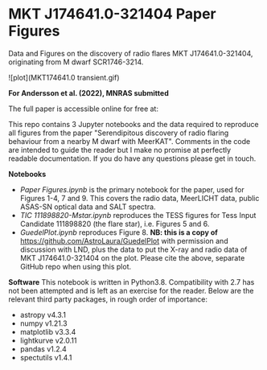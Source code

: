 # MKT J174641.0-321404 Paper Figures

 Data and Figures on the discovery of radio flares MKT J174641.0-321404, originating from M dwarf SCR1746-3214.
 
![plot](MKT174641.0 transient.gif)

 
 **For Andersson et al. (2022), MNRAS submitted**
 
 The full paper is accessible online for free at: <arxiv link>

 This repo contains 3 Jupyter notebooks and the data required to reproduce all figures from the paper "Serendipitous discovery of radio flaring behaviour from a nearby M dwarf with MeerKAT". Comments in the code are intended to guide the reader but I make no promise at perfectly readable documentation. If you do have any questions please get in touch. 
 
 
 **Notebooks**
 - _Paper Figures.ipynb_ is the primary notebook for the paper, used for Figures 1-4, 7 and 9. This covers the radio data, MeerLICHT data, public ASAS-SN optical data and SALT spectra.
- _TIC 111898820-Mstar.ipynb_ reproduces the TESS figures for Tess Input Candidate 111898820 (the flare star), i.e. Figures 5 and 6.
 - _GuedelPlot.ipynb_ reproduces Figure 8. **NB: this is a copy of** https://github.com/AstroLaura/GuedelPlot with permission and discussion with LND, plus the data to put the X-ray and radio data of MKT J174641.0-321404 on the plot. Please cite the above, separate GitHub repo when using this plot.
 
 **Software**
 This notebook is written in Python3.8. Compatibility with 2.7 has not been attempted and is left as an exercise for the reader. Below are the relevant third party packages, in rough order of importance:
 - astropy v4.3.1
 - numpy v1.21.3
 - matplotlib v3.3.4
- lightkurve v2.0.11
- pandas v1.2.4
- spectutils v1.4.1
